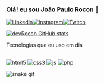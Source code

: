 ### Olá! eu sou João Paulo Rocon 👋

[![Linkedin](https://img.shields.io/badge/LinkedIn-0077B5?style=for-the-badge&logo=linkedin&logoColor=white)](https://www.linkedin.com/in/jo%C3%A3o-paulo-rocon-85b781258/)[![Instagram](https://img.shields.io/badge/Instagram-E4405F?style=for-the-badge&logo=instagram&logoColor=white)](https://www.instagram.com/joaopaulo_rocon/)[![Twitch](https://img.shields.io/badge/Twitch-9146FF?style=for-the-badge&logo=twitch&logoColor=white)]()



[![devRocon GitHub stats](https://github-readme-stats.vercel.app/api?username=JoaoPauloRocon&show_icons=true&theme=tokyonight)]()




Tecnologias que eu uso em dia 
<div style="display: inline_block"><br>
    <img alt="html5" src="https://img.shields.io/badge/HTML5-E34F26?style=for-the-badge&logo=html5&logoColor=white"/>
    <img alt="css3" src="https://img.shields.io/badge/CSS3-1572B6?style=for-the-badge&logo=css3&logoColor=white"/>
    <img alt="js" src="https://img.shields.io/badge/JavaScript-F7DF1E?style=for-the-badge&logo=javascript&logoColor=black"/>
    <img alt="php" src="https://img.shields.io/badge/PHP-777BB4?style=for-the-badge&logo=php&logoColor=white"/>
</div>


![snake gif](https://github.com/JoaoPauloRocon/JoaoPauloRocon/blob/output/github-contribution-grid-snake.svg)
